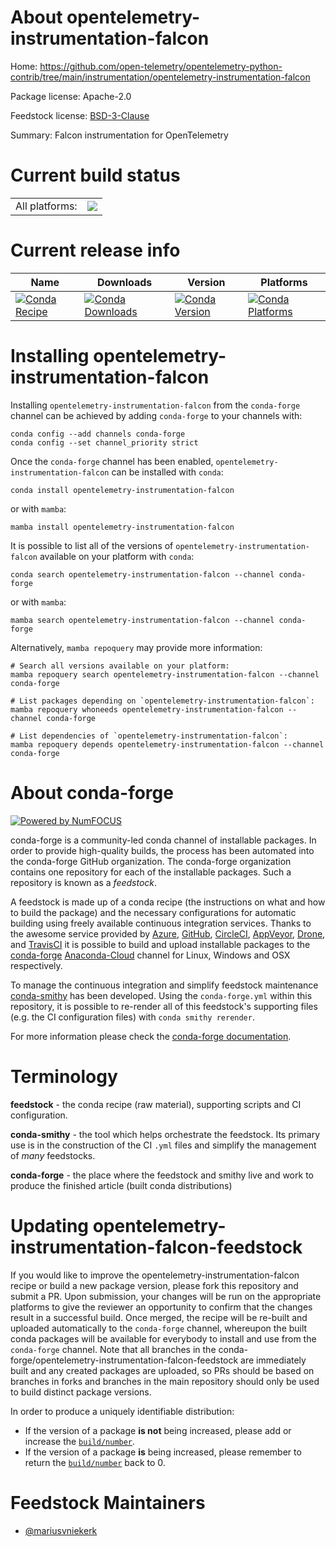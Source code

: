 About opentelemetry-instrumentation-falcon
==========================================

Home: https://github.com/open-telemetry/opentelemetry-python-contrib/tree/main/instrumentation/opentelemetry-instrumentation-falcon

Package license: Apache-2.0

Feedstock license: [BSD-3-Clause](https://github.com/conda-forge/opentelemetry-instrumentation-falcon-feedstock/blob/main/LICENSE.txt)

Summary: Falcon instrumentation for OpenTelemetry

Current build status
====================


<table><tr><td>All platforms:</td>
    <td>
      <a href="https://dev.azure.com/conda-forge/feedstock-builds/_build/latest?definitionId=13883&branchName=main">
        <img src="https://dev.azure.com/conda-forge/feedstock-builds/_apis/build/status/opentelemetry-instrumentation-falcon-feedstock?branchName=main">
      </a>
    </td>
  </tr>
</table>

Current release info
====================

| Name | Downloads | Version | Platforms |
| --- | --- | --- | --- |
| [![Conda Recipe](https://img.shields.io/badge/recipe-opentelemetry--instrumentation--falcon-green.svg)](https://anaconda.org/conda-forge/opentelemetry-instrumentation-falcon) | [![Conda Downloads](https://img.shields.io/conda/dn/conda-forge/opentelemetry-instrumentation-falcon.svg)](https://anaconda.org/conda-forge/opentelemetry-instrumentation-falcon) | [![Conda Version](https://img.shields.io/conda/vn/conda-forge/opentelemetry-instrumentation-falcon.svg)](https://anaconda.org/conda-forge/opentelemetry-instrumentation-falcon) | [![Conda Platforms](https://img.shields.io/conda/pn/conda-forge/opentelemetry-instrumentation-falcon.svg)](https://anaconda.org/conda-forge/opentelemetry-instrumentation-falcon) |

Installing opentelemetry-instrumentation-falcon
===============================================

Installing `opentelemetry-instrumentation-falcon` from the `conda-forge` channel can be achieved by adding `conda-forge` to your channels with:

```
conda config --add channels conda-forge
conda config --set channel_priority strict
```

Once the `conda-forge` channel has been enabled, `opentelemetry-instrumentation-falcon` can be installed with `conda`:

```
conda install opentelemetry-instrumentation-falcon
```

or with `mamba`:

```
mamba install opentelemetry-instrumentation-falcon
```

It is possible to list all of the versions of `opentelemetry-instrumentation-falcon` available on your platform with `conda`:

```
conda search opentelemetry-instrumentation-falcon --channel conda-forge
```

or with `mamba`:

```
mamba search opentelemetry-instrumentation-falcon --channel conda-forge
```

Alternatively, `mamba repoquery` may provide more information:

```
# Search all versions available on your platform:
mamba repoquery search opentelemetry-instrumentation-falcon --channel conda-forge

# List packages depending on `opentelemetry-instrumentation-falcon`:
mamba repoquery whoneeds opentelemetry-instrumentation-falcon --channel conda-forge

# List dependencies of `opentelemetry-instrumentation-falcon`:
mamba repoquery depends opentelemetry-instrumentation-falcon --channel conda-forge
```


About conda-forge
=================

[![Powered by
NumFOCUS](https://img.shields.io/badge/powered%20by-NumFOCUS-orange.svg?style=flat&colorA=E1523D&colorB=007D8A)](https://numfocus.org)

conda-forge is a community-led conda channel of installable packages.
In order to provide high-quality builds, the process has been automated into the
conda-forge GitHub organization. The conda-forge organization contains one repository
for each of the installable packages. Such a repository is known as a *feedstock*.

A feedstock is made up of a conda recipe (the instructions on what and how to build
the package) and the necessary configurations for automatic building using freely
available continuous integration services. Thanks to the awesome service provided by
[Azure](https://azure.microsoft.com/en-us/services/devops/), [GitHub](https://github.com/),
[CircleCI](https://circleci.com/), [AppVeyor](https://www.appveyor.com/),
[Drone](https://cloud.drone.io/welcome), and [TravisCI](https://travis-ci.com/)
it is possible to build and upload installable packages to the
[conda-forge](https://anaconda.org/conda-forge) [Anaconda-Cloud](https://anaconda.org/)
channel for Linux, Windows and OSX respectively.

To manage the continuous integration and simplify feedstock maintenance
[conda-smithy](https://github.com/conda-forge/conda-smithy) has been developed.
Using the ``conda-forge.yml`` within this repository, it is possible to re-render all of
this feedstock's supporting files (e.g. the CI configuration files) with ``conda smithy rerender``.

For more information please check the [conda-forge documentation](https://conda-forge.org/docs/).

Terminology
===========

**feedstock** - the conda recipe (raw material), supporting scripts and CI configuration.

**conda-smithy** - the tool which helps orchestrate the feedstock.
                   Its primary use is in the construction of the CI ``.yml`` files
                   and simplify the management of *many* feedstocks.

**conda-forge** - the place where the feedstock and smithy live and work to
                  produce the finished article (built conda distributions)


Updating opentelemetry-instrumentation-falcon-feedstock
=======================================================

If you would like to improve the opentelemetry-instrumentation-falcon recipe or build a new
package version, please fork this repository and submit a PR. Upon submission,
your changes will be run on the appropriate platforms to give the reviewer an
opportunity to confirm that the changes result in a successful build. Once
merged, the recipe will be re-built and uploaded automatically to the
`conda-forge` channel, whereupon the built conda packages will be available for
everybody to install and use from the `conda-forge` channel.
Note that all branches in the conda-forge/opentelemetry-instrumentation-falcon-feedstock are
immediately built and any created packages are uploaded, so PRs should be based
on branches in forks and branches in the main repository should only be used to
build distinct package versions.

In order to produce a uniquely identifiable distribution:
 * If the version of a package **is not** being increased, please add or increase
   the [``build/number``](https://docs.conda.io/projects/conda-build/en/latest/resources/define-metadata.html#build-number-and-string).
 * If the version of a package **is** being increased, please remember to return
   the [``build/number``](https://docs.conda.io/projects/conda-build/en/latest/resources/define-metadata.html#build-number-and-string)
   back to 0.

Feedstock Maintainers
=====================

* [@mariusvniekerk](https://github.com/mariusvniekerk/)


